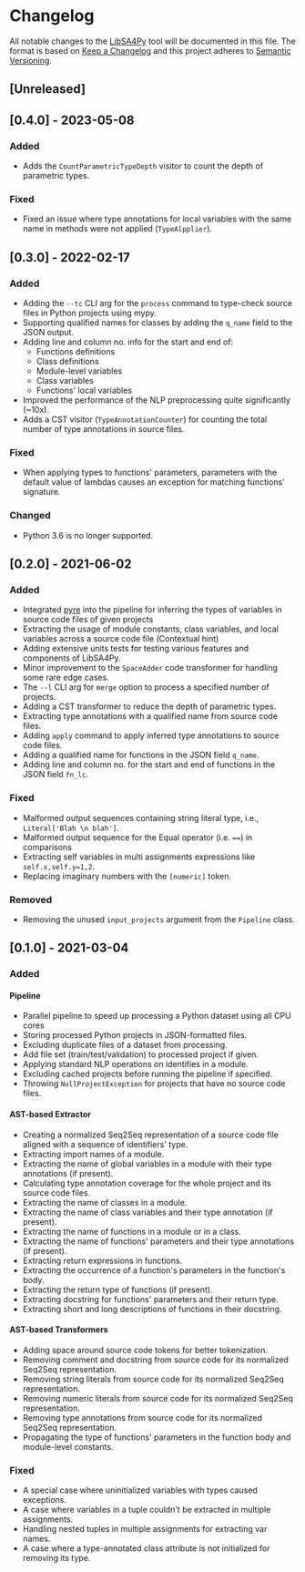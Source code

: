 # Changelog
All notable changes to the [LibSA4Py](https://github.com/saltudelft/libsa4py) tool will be documented in this file. The format is based on [Keep a Changelog](http://keepachangelog.com/en/1.0.0/) and this project adheres to [Semantic Versioning](http://semver.org/spec/v2.0.0.html).

## [Unreleased]

## [0.4.0] - 2023-05-08
### Added
- Adds the `CountParametricTypeDepth` visitor to count the depth of parametric types.
### Fixed
- Fixed an issue where type annotations for local variables with the same name in methods were not applied (`TypeAlpplier`).

## [0.3.0] - 2022-02-17
### Added
- Adding the `--tc` CLI arg for the `process` command to type-check source files in Python projects using mypy.
- Supporting qualified names for classes by adding the `q_name` field to the JSON output.
- Adding line and column no. info for the start and end of:
  - Functions definitions
  - Class definitions
  - Module-level variables
  - Class variables
  - Functions' local variables
- Improved the performance of the NLP preprocessing quite significantly (~10x).
- Adds a CST visitor (`TypeAnnotationCounter`) for counting the total number of type annotations in source files.

### Fixed
- When applying types to functions' parameters, parameters with the default value of lambdas causes an exception for matching functions' signature.

### Changed
- Python 3.6 is no longer supported.

## [0.2.0] - 2021-06-02
### Added
- Integrated [pyre](https://pyre-check.org/) into the pipeline for inferring the types of variables in source code files of given projects
- Extracting the usage of module constants, class variables, and local variables across a source code file (Contextual hint)
- Adding extensive units tests for testing various features and components of LibSA4Py.
- Minor improvement to the `SpaceAdder` code transformer for handling some rare edge cases.
- The `--l` CLI arg for `merge` option to process a specified number of projects.
- Adding a CST transformer to reduce the depth of parametric types.
- Extracting type annotations with a qualified name from source code files.
- Adding `apply` command to apply inferred type annotations to source code files.
- Adding a qualified name for functions in the JSON field `q_name`.
- Adding line and column no. for the start and end of functions in the JSON field `fn_lc`.

### Fixed
- Malformed output sequences containing string literal type, i.e., `Literal['Blah \n blah']`.
- Malformed output sequence for the Equal operator (i.e. `==`) in comparisons
- Extracting self variables in multi assignments expressions like `self.x,self.y=1,2`.
- Replacing imaginary numbers with the `[numeric]` token.

### Removed
- Removing the unused `input_projects` argument from the `Pipeline` class.

## [0.1.0] - 2021-03-04

### Added
#### Pipeline
- Parallel pipeline to speed up processing a Python dataset using all CPU cores  
- Storing processed Python projects in JSON-formatted files.
- Excluding duplicate files of a dataset from processing.
- Add file set (train/test/validation) to processed project if given.
- Applying standard NLP operations on identifies in a module.
- Excluding cached projects before running the pipeline if specified.
- Throwing `NullProjectException` for projects that have no source code files.

#### AST-based Extractor
- Creating a normalized Seq2Seq representation of a source code file aligned with a sequence of identifiers' type.
- Extracting import names of a module.
- Extracting the name of global variables in a module with their type annotations (if present).
- Calculating type annotation coverage for the whole project and its source code files.
- Extracting the name of classes in a module.
- Extracting the name of class variables and their type annotation (if present).
- Extracting the name of functions in a module or in a class.
- Extracting the name of functions' parameters and their type annotations (if present).
- Extracting return expressions in functions.
- Extracting the occurrence of a function's parameters in the function's body.
- Extracting the return type of functions (if present).
- Extracting docstring for functions' parameters and their return type.
- Extracting short and long descriptions of functions in their docstring.

#### AST-based Transformers
- Adding space around source code tokens for better tokenization.
- Removing comment and docstring from source code for its normalized Seq2Seq representation.
- Removing string literals from source code for its normalized Seq2Seq representation.
- Removing numeric literals from source code for its normalized Seq2Seq representation.
- Removing type annotations from source code for its normalized Seq2Seq representation.
- Propagating the type of functions' parameters in the function body and module-level constants.

### Fixed
- A special case where uninitialized variables with types caused exceptions.
- A case where variables in a tuple couldn't be extracted in multiple assignments.
- Handling nested tuples in multiple assignments for extracting var names.
- A case where a type-annotated class attribute is not initialized for removing its type.